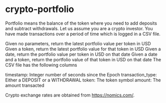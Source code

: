 # crypto-portfolio

Portfolio means the balance of the token where you need to add deposits and subtract withdrawals. 
Let us assume you are a crypto investor. You have made transactions over a period of time which is logged in a CSV file. 

Given no parameters, return the latest portfolio value per token in USD
Given a token, return the latest portfolio value for that token in USD
Given a date, return the portfolio value per token in USD on that date
Given a date and a token, return the portfolio value of that token in USD on that date
The CSV file has the following columns

timestamp: Integer number of seconds since the Epoch
transaction_type: Either a DEPOSIT or a WITHDRAWAL
token: The token symbol
amount: The amount transacted

Crypto exchange rates are obtained from https://nomics.com/.